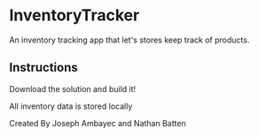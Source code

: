 # InventoryTracker
An inventory tracking app that let's stores keep track of products.

## Instructions

Download the solution and build it!

All inventory data is stored locally


Created By Joseph Ambayec and Nathan Batten
